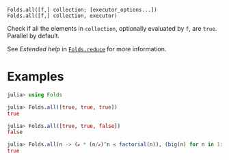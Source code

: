     Folds.all([f,] collection; [executor_options...])
    Folds.all([f,] collection, executor)

Check if all the elements in `collection`, optionally evaluated by `f`, are
`true`. Parallel by default.

See _Extended help_ in [`Folds.reduce`](@ref) for more information.

# Examples

```julia
julia> using Folds

julia> Folds.all([true, true, true])
true

julia> Folds.all([true, true, false])
false

julia> Folds.all(n -> (ℯ * (n/ℯ)^n ≤ factorial(n)), (big(n) for n in 1:100))
true
```
